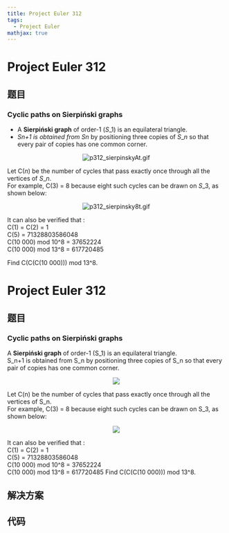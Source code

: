 ```yaml
---
title: Project Euler 312
tags:
  - Project Euler
mathjax: true
---
```

<escape><!-- more --></escape>
    
# Project Euler 312
## 题目
### Cyclic paths on Sierpiński graphs

- A <b>Sierpiński graph</b> of order-1 (<var>S</var>_1) is an equilateral triangle.<br />
- <var>S</var>_<var>n</var>+1 is obtained from <var>S</var>_<var>n</var> by positioning three copies of <var>S</var>_<var>n</var> so that every pair of copies has one common corner.


<div align="center"><img src="project/images/p312_sierpinskyAt.gif" class="dark_img" alt="p312_sierpinskyAt.gif" /></div>

Let C(<var>n</var>) be the number of cycles that pass exactly once through all the vertices of <var>S</var>_<var>n</var>.<br />
For example, C(3) = 8 because eight such cycles can be drawn on <var>S</var>_3, as shown below:


<div align="center"><img src="project/images/p312_sierpinsky8t.gif" class="dark_img" alt="p312_sierpinsky8t.gif" /></div>

It can also be verified that :<br />
C(1) = C(2) = 1<br />
C(5) = 71328803586048<br />
C(10 000) mod 10^8 = 37652224<br />
C(10 000) mod 13^8 = 617720485<br />

Find C(C(C(10 000))) mod 13^8.





# Project Euler 312
## 题目
### Cyclic paths on Sierpiński graphs

A **Sierpiński graph** of order-1 (S_1) is an equilateral triangle.<br>S_n+1 is obtained from S_n by positioning three copies of S_n so that every pair of copies has one common corner.
<center><img src="https://projecteuler.net/project/images/p312_sierpinskyAt.gif"></center>

Let C(n) be the number of cycles that pass exactly once through all the vertices of S_n.<br>For example, C(3) = 8 because eight such cycles can be drawn on S_3, as shown below:
<center><img src="https://projecteuler.net/project/images/p312_sierpinsky8t.gif"></center>

It can also be verified that :<br>C(1) = C(2) = 1<br>C(5) = 71328803586048<br>C(10 000) mod 10^8 = 37652224<br>C(10 000) mod 13^8 = 617720485
Find C(C(C(10 000))) mod 13^8.


## 解决方案


## 代码


